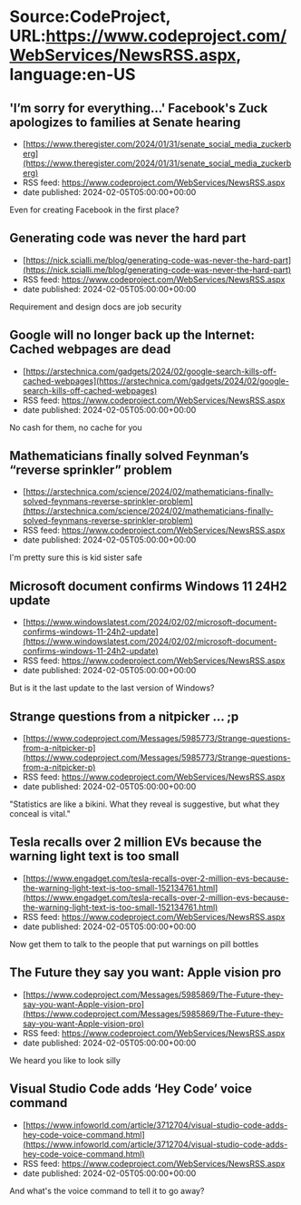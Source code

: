 # Source:CodeProject, URL:https://www.codeproject.com/WebServices/NewsRSS.aspx, language:en-US

## 'I’m sorry for everything...' Facebook's Zuck apologizes to families at Senate hearing
 - [https://www.theregister.com/2024/01/31/senate_social_media_zuckerberg](https://www.theregister.com/2024/01/31/senate_social_media_zuckerberg)
 - RSS feed: https://www.codeproject.com/WebServices/NewsRSS.aspx
 - date published: 2024-02-05T05:00:00+00:00

Even for creating Facebook in the first place?

## Generating code was never the hard part
 - [https://nick.scialli.me/blog/generating-code-was-never-the-hard-part](https://nick.scialli.me/blog/generating-code-was-never-the-hard-part)
 - RSS feed: https://www.codeproject.com/WebServices/NewsRSS.aspx
 - date published: 2024-02-05T05:00:00+00:00

Requirement and design docs are job security

## Google will no longer back up the Internet: Cached webpages are dead
 - [https://arstechnica.com/gadgets/2024/02/google-search-kills-off-cached-webpages](https://arstechnica.com/gadgets/2024/02/google-search-kills-off-cached-webpages)
 - RSS feed: https://www.codeproject.com/WebServices/NewsRSS.aspx
 - date published: 2024-02-05T05:00:00+00:00

No cash for them, no cache for you

## Mathematicians finally solved Feynman’s “reverse sprinkler” problem
 - [https://arstechnica.com/science/2024/02/mathematicians-finally-solved-feynmans-reverse-sprinkler-problem](https://arstechnica.com/science/2024/02/mathematicians-finally-solved-feynmans-reverse-sprinkler-problem)
 - RSS feed: https://www.codeproject.com/WebServices/NewsRSS.aspx
 - date published: 2024-02-05T05:00:00+00:00

I'm pretty sure this is kid sister safe

## Microsoft document confirms Windows 11 24H2 update
 - [https://www.windowslatest.com/2024/02/02/microsoft-document-confirms-windows-11-24h2-update](https://www.windowslatest.com/2024/02/02/microsoft-document-confirms-windows-11-24h2-update)
 - RSS feed: https://www.codeproject.com/WebServices/NewsRSS.aspx
 - date published: 2024-02-05T05:00:00+00:00

But is it the last update to the last version of Windows?

## Strange questions from a nitpicker ... ;p
 - [https://www.codeproject.com/Messages/5985773/Strange-questions-from-a-nitpicker-p](https://www.codeproject.com/Messages/5985773/Strange-questions-from-a-nitpicker-p)
 - RSS feed: https://www.codeproject.com/WebServices/NewsRSS.aspx
 - date published: 2024-02-05T05:00:00+00:00

"Statistics are like a bikini. What they reveal is suggestive, but what they conceal is vital."

## Tesla recalls over 2 million EVs because the warning light text is too small
 - [https://www.engadget.com/tesla-recalls-over-2-million-evs-because-the-warning-light-text-is-too-small-152134761.html](https://www.engadget.com/tesla-recalls-over-2-million-evs-because-the-warning-light-text-is-too-small-152134761.html)
 - RSS feed: https://www.codeproject.com/WebServices/NewsRSS.aspx
 - date published: 2024-02-05T05:00:00+00:00

Now get them to talk to the people that put warnings on pill bottles

## The Future they say you want: Apple vision pro
 - [https://www.codeproject.com/Messages/5985869/The-Future-they-say-you-want-Apple-vision-pro](https://www.codeproject.com/Messages/5985869/The-Future-they-say-you-want-Apple-vision-pro)
 - RSS feed: https://www.codeproject.com/WebServices/NewsRSS.aspx
 - date published: 2024-02-05T05:00:00+00:00

We heard you like to look silly

## Visual Studio Code adds ‘Hey Code’ voice command
 - [https://www.infoworld.com/article/3712704/visual-studio-code-adds-hey-code-voice-command.html](https://www.infoworld.com/article/3712704/visual-studio-code-adds-hey-code-voice-command.html)
 - RSS feed: https://www.codeproject.com/WebServices/NewsRSS.aspx
 - date published: 2024-02-05T05:00:00+00:00

And what's the voice command to tell it to go away?

